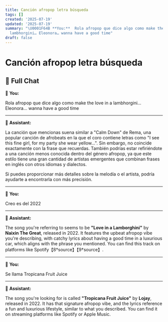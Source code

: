 ```yaml
---
title: Canción afropop letra búsqueda
tags: []
created: '2025-07-19'
updated: '2025-07-19'
summary: "\U0001F64B **You:**  Rola afropop que dice algo como make the love in a
  lambhorgini… Eleonora… wanna have a good time"
draft: false
---
```


# Canción afropop letra búsqueda

## 🧠 Full Chat

🙋 **You:**

Rola afropop que dice algo como make the love in a lambhorgini… Eleonora… wanna have a good time

---

🤖 **Assistant:**

La canción que mencionas suena similar a "Calm Down" de Rema, una popular canción de afrobeats en la que el coro contiene letras como "I see this fine girl, for my party she wear yellow...". Sin embargo, no coincide exactamente con la frase que recuerdas. También podrías estar refiriéndote a una canción menos conocida dentro del género afropop, ya que este estilo tiene una gran cantidad de artistas emergentes que combinan frases en inglés con otros idiomas y dialectos.

Si puedes proporcionar más detalles sobre la melodía o el artista, podría ayudarte a encontrarla con más precisión.

---

🙋 **You:**

Creo es del 2022

---

🤖 **Assistant:**

The song you're referring to seems to be **"Love in a Lamborghini"** by **Naixin The Great**, released in 2022. It features the upbeat afropop vibe you're describing, with catchy lyrics about having a good time in a luxurious car, which aligns with the phrase you mentioned. You can find this track on platforms like Spotify【8†source】【9†source】.

---

🙋 **You:**

Se llama Tropicana Fruit Juice

---

🤖 **Assistant:**

The song you're looking for is called **"Tropicana Fruit Juice"** by **Lojay**, released in 2022. It has that signature afropop vibe, and the lyrics reference a fun and luxurious lifestyle, similar to what you described. You can find it on streaming platforms like Spotify or Apple Music.